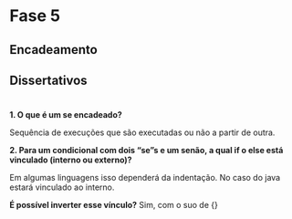 # Fase 5
## Encadeamento
## Dissertativos
#

**1.	O que é um se encadeado?**

Sequência de execuções que são executadas ou não a partir de outra. 

**2.	Para um condicional com dois “se”s e um senão, a qual if o else está vinculado (interno ou externo)?**

Em algumas linguagens isso dependerá da indentação. No caso do java estará vinculado ao interno.

**É possível inverter esse vínculo?**
Sim, com o suo de {}